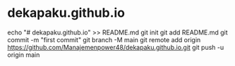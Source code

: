 # dekapaku.github.io
echo "# dekapaku.github.io" >> README.md
git init
git add README.md
git commit -m "first commit"
git branch -M main
git remote add origin https://github.com/Manajemenpower48/dekapaku.github.io.git
git push -u origin main

